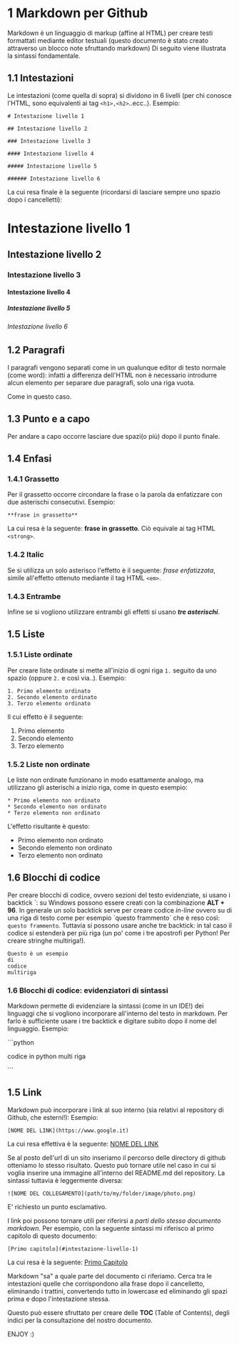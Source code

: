 # 1 Markdown per Github #

Markdown è un linguaggio di markup (affine al HTML) per creare testi formattati mediante editor testuali (questo documento è stato creato attraverso un blocco note sfruttando
markdown)
Di seguito viene illustrata la sintassi fondamentale.

## 1.1 Intestazioni 

Le intestazioni (come quella di sopra) si dividono in 6 livelli (per chi conosce l'HTML, sono equivalenti ai tag `<h1>,<h2>`..ecc..).
Esempio:
```
# Intestazione livello 1 

## Intestazione livello 2 

### Intestazione livello 3 

#### Intestazione livello 4 

##### Intestazione livello 5 

###### Intestazione livello 6 
```
La cui resa finale è la seguente (ricordarsi di lasciare sempre uno spazio dopo i cancelletti):
# Intestazione livello 1 

## Intestazione livello 2 

### Intestazione livello 3 

#### Intestazione livello 4 

##### Intestazione livello 5 

###### Intestazione livello 6 

## 1.2 Paragrafi 

I paragrafi vengono separati come in un qualunque editor di testo normale (come word): infatti a differenza dell'HTML non è necessario introdurre alcun elemento per separare due paragrafi, solo una riga vuota.  

Come in questo caso.

## 1.3 Punto e a capo 

Per andare a capo occorre lasciare due spazi(o più) dopo il punto finale.  

## 1.4 Enfasi 

### 1.4.1 Grassetto

Per il grassetto occorre circondare la frase o la parola da enfatizzare con due asterischi consecutivi. Esempio:  
```
**frase in grassetto**
```
La cui resa è la seguente: **frase in grassetto**. Ciò equivale ai tag HTML `<strong>`.

### 1.4.2 Italic 

Se si utilizza un solo asterisco l'effetto è il seguente: *frase enfatizzata*, simile all'effetto ottenuto mediante il tag HTML `<em>`.

### 1.4.3 Entrambe 

Infine se si vogliono utilizzare entrambi gli effetti si usano ***tre asterischi***.

## 1.5 Liste

### 1.5.1 Liste ordinate 

Per creare liste ordinate si mette all'inizio di ogni riga `1.` seguito da uno spazio (oppure `2.` e così via..). Esempio:
```
1. Primo elemento ordinato 
2. Secondo elemento ordinato 
3. Terzo elemento ordinato
```
Il cui effetto è il seguente:
1. Primo elemento 
2. Secondo elemento 
3. Terzo elemento

### 1.5.2 Liste non ordinate ###

Le liste non ordinate funzionano in modo esattamente analogo, ma utilizzano gli asterischi a inizio riga, come in questo esempio:
```
* Primo elemento non ordinato 
* Secondo elemento non ordinato 
* Terzo elemento non ordinato 
```
L'effetto risultante è questo:
* Primo elemento non ordinato
* Secondo elemento non ordinato 
* Terzo elemento non ordinato 

## 1.6 Blocchi di codice 

Per creare blocchi di codice, ovvero sezioni del testo evidenziate, si usano i backtick \`: su Windows possono essere creati con la combinazione **ALT + 96**.
In generale un solo backtick serve per creare codice *in-line* ovvero su di una riga di testo come per esempio \`questo frammento\` che è reso così: `questo frammento`.
Tuttavia si possono usare anche tre backtick: in tal caso il codice si estenderà per più riga (un po' come i tre apostrofi per Python! Per creare stringhe multiriga!).
```
Questo è un esempio
di 
codice 
multiriga
```
### 1.6 Blocchi di codice: evidenziatori di sintassi 
Markdown permette di evidenziare la sintassi (come in un IDE!) dei linguaggi che si vogliono incorporare all'interno del testo in markdown.
Per farlo è sufficiente usare i tre backtick e digitare subito dopo il nome del linguaggio. Esempio:  

\`\`\`python  

codice in python multi riga  

\`\`\`
 
## 1.5 Link

Markdown può incorporare i link al suo interno (sia relativi al repository di Github, che esterni!):
Esempio:
```
[NOME DEL LINK](https://www.google.it)
```
La cui resa effettiva è la seguente:
[NOME DEL LINK](https://www.google.it)

Se al posto dell'url di un sito inseriamo il percorso delle directory di github otteniamo lo stesso risultato.
Questo può tornare utile nel caso in cui si voglia inserire una immagine all'interno del README.md del repository.
La sintassi tuttavia è leggermente diversa:
```
![NOME DEL COLLEGAMENTO](path/to/my/folder/image/photo.png)
```
E' richiesto un punto esclamativo.

I link poi possono tornare utili per riferirsi a *parti dello stesso documento markdown*.
Per esempio, con la seguente sintassi mi riferisco al primo capitolo di questo documento:
```
[Primo capitolo](#intestazione-livello-1)
```
La cui resa è la seguente:
[Primo Capitolo](#intestazione-livello-1)

Markdown "sa" a quale parte del documento ci riferiamo. Cerca tra le intestazioni quelle che corrispondono alla frase dopo il cancelletto, eliminando i trattini, convertendo tutto in lowercase ed eliminando gli spazi prima e dopo l'intestazione stessa.

Questo può essere sfruttato per creare delle **TOC** (Table of Contents), degli indici per la consultazione del nostro documento.

ENJOY :)




 


